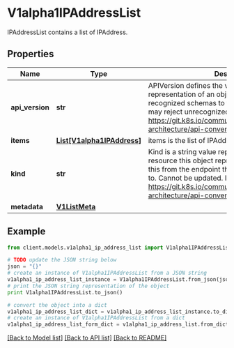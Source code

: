 # V1alpha1IPAddressList

IPAddressList contains a list of IPAddress.

## Properties
Name | Type | Description | Notes
------------ | ------------- | ------------- | -------------
**api_version** | **str** | APIVersion defines the versioned schema of this representation of an object. Servers should convert recognized schemas to the latest internal value, and may reject unrecognized values. More info: https://git.k8s.io/community/contributors/devel/sig-architecture/api-conventions.md#resources | [optional] 
**items** | [**List[V1alpha1IPAddress]**](V1alpha1IPAddress.md) | items is the list of IPAddresses. | 
**kind** | **str** | Kind is a string value representing the REST resource this object represents. Servers may infer this from the endpoint the client submits requests to. Cannot be updated. In CamelCase. More info: https://git.k8s.io/community/contributors/devel/sig-architecture/api-conventions.md#types-kinds | [optional] 
**metadata** | [**V1ListMeta**](V1ListMeta.md) |  | [optional] 

## Example

```python
from client.models.v1alpha1_ip_address_list import V1alpha1IPAddressList

# TODO update the JSON string below
json = "{}"
# create an instance of V1alpha1IPAddressList from a JSON string
v1alpha1_ip_address_list_instance = V1alpha1IPAddressList.from_json(json)
# print the JSON string representation of the object
print V1alpha1IPAddressList.to_json()

# convert the object into a dict
v1alpha1_ip_address_list_dict = v1alpha1_ip_address_list_instance.to_dict()
# create an instance of V1alpha1IPAddressList from a dict
v1alpha1_ip_address_list_form_dict = v1alpha1_ip_address_list.from_dict(v1alpha1_ip_address_list_dict)
```
[[Back to Model list]](../README.md#documentation-for-models) [[Back to API list]](../README.md#documentation-for-api-endpoints) [[Back to README]](../README.md)



